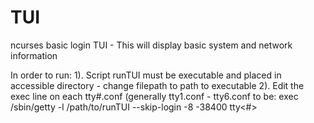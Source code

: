 # TUI
ncurses basic login TUI - This will display basic system and network information

In order to run:
    1). Script runTUI must be executable and placed in accessible directory - change filepath to path to executable 
    2). Edit the exec line on each tty#.conf (generally tty1.conf - tty6.conf to be:
        exec /sbin/getty -l /path/to/runTUI --skip-login -8 -38400 tty<#>
    
